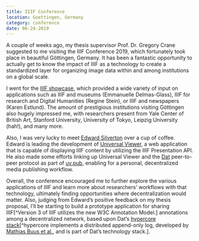 ```yaml
---
title: IIIF Conference
location: Goettingen, Germany
category: conference
date: 06-24-2019
---
```


A couple of weeks ago, my thesis supervisor Prof. Dr. Gregory Crane suggested to me visiting the IIIF Conference 2019, which fortunately took place in beautiful Göttingen, Germany. It has been a fantastic opportunity to actually get to know the impact of IIIF as a technology to create a standardized layer for organizing image data within and among institutions on a global scale.

I went for the [IIIF showcase](https://iiif.io/event/2019/goettingen/showcase/), which provided a wide variety of input on applications such as IIIF and museums (Emmanuelle Delmas-Glass), IIIF for research and Digital Humanities (Regine Stein), or IIIF and newspapers (Karen Estlund). The amount of prestigious institutions visiting Göttingen also hugely impressed me, with researchers present from Yale Center of British Art, Stanford University, University of Tokyo, Leipzig University (hah!), and many more.

Also, I was very lucky to meet [Edward Silverton](https://twitter.com/edsilv) over a cup of coffee. Edward is leading the development of [Universal Viewer](https://universalviewer.io/), a web application that is capable of displaying IIIF content by utilizing the IIIF Presentation API. He also made some efforts linking up Universal Viewer and the [Dat](https://dat.foundation/) peer-to-peer protocol as part of [uv.pub](https://github.com/UniversalViewer/uv.pub), enabling for a personal, decentralized media publishing workflow.

Overall, the conference encouraged me to further explore the various applications of IIIF and learn more about researchers’ workflows with that technology, ultimately finding opportunities where decentralization would matter. Also, judging from Edward’s positive feedback on my thesis proposal, I’ll be starting to build a prototype application for sharing IIIF[^Version 3 of IIIF utilizes the new W3C Annotation Model.] annotations among a decentralized network, based upon Dat’s [hypercore stack](https://github.com/mafintosh/hypercore)[^hypercore implements a distributed append-only log, developed by [Mathias Buus et al.](https://github.com/datprotocol/DEPs/blob/master/proposals/0002-hypercore.md), and is part of Dat’s technology stack.].
